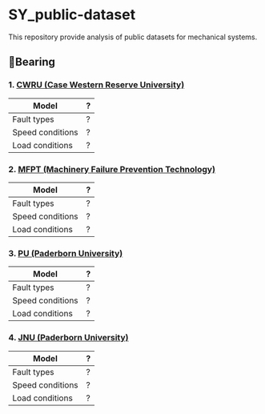 # SY_public-dataset
This repository provide analysis of public datasets for mechanical systems.

## :radio_button:Bearing
### 1. [CWRU (Case Western Reserve University)](https://engineering.case.edu/bearingdatacenter/download-data-file)
|Model|?|
|------|---|
|Fault types|?|
|Speed conditions|?|
|Load conditions|?|
### 2. [MFPT (Machinery Failure Prevention Technology)](https://www.mfpt.org/fault-data-sets/)
|Model|?|
|------|---|
|Fault types|?|
|Speed conditions|?|
|Load conditions|?|
### 3. [PU (Paderborn University)](https://mb.uni-paderborn.de/en/kat/research/kat-datacenter/bearing-datacenter/data-sets-and-download)
|Model|?|
|------|---|
|Fault types|?|
|Speed conditions|?|
|Load conditions|?|
### 4. [JNU (Paderborn University)](https://mb.uni-paderborn.de/en/kat/research/kat-datacenter/bearing-datacenter/data-sets-and-download)
|Model|?|
|------|---|
|Fault types|?|
|Speed conditions|?|
|Load conditions|?|
